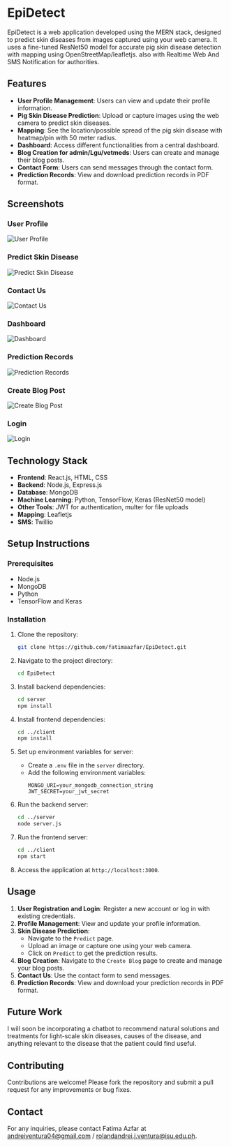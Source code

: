 # EpiDetect

EpiDetect is a web application developed using the MERN stack, designed to predict skin diseases from images captured using your web camera. It uses a fine-tuned ResNet50 model for accurate pig skin disease detection with mapping using OpenStreetMap/leafletjs. also with Realtime Web And SMS Notification for authorities.

## Features

- **User Profile Management**: Users can view and update their profile information.
- **Pig Skin Disease Prediction**: Upload or capture images using the web camera to predict skin diseases.
- **Mapping**: See the location/possible spread of the pig skin disease with heatmap/pin with 50 meter radius.
- **Dashboard**: Access different functionalities from a central dashboard.
- **Blog Creation for admin/Lgu/vetmeds**: Users can create and manage their blog posts.
- **Contact Form**: Users can send messages through the contact form.
- **Prediction Records**: View and download prediction records in PDF format.

## Screenshots

### User Profile
![User Profile](Images/image1.png)

### Predict Skin Disease
![Predict Skin Disease](Images/image2.png)

### Contact Us
![Contact Us](Images/image3.png)

### Dashboard
![Dashboard](Images/image4.png)

### Prediction Records
![Prediction Records](Images/image5.png)

### Create Blog Post
![Create Blog Post](Images/image6.png)

### Login
![Login](Images/image7.png)

## Technology Stack

- **Frontend**: React.js, HTML, CSS
- **Backend**: Node.js, Express.js
- **Database**: MongoDB
- **Machine Learning**: Python, TensorFlow, Keras (ResNet50 model)
- **Other Tools**: JWT for authentication, multer for file uploads
- **Mapping**: Leafletjs
- **SMS**: Twillio

## Setup Instructions

### Prerequisites

- Node.js
- MongoDB
- Python
- TensorFlow and Keras

### Installation

1. Clone the repository:
    ```sh
    git clone https://github.com/fatimaazfar/EpiDetect.git
    ```

2. Navigate to the project directory:
    ```sh
    cd EpiDetect
    ```

3. Install backend dependencies:
    ```sh
    cd server
    npm install
    ```

4. Install frontend dependencies:
    ```sh
    cd ../client
    npm install
    ```

5. Set up environment variables for server:
    - Create a `.env` file in the `server` directory.
    - Add the following environment variables:
      ```env
      MONGO_URI=your_mongodb_connection_string
      JWT_SECRET=your_jwt_secret
      ```

6. Run the backend server:
    ```sh
    cd ../server
    node server.js
    ```

7. Run the frontend server:
    ```sh
    cd ../client
    npm start
    ```

8. Access the application at `http://localhost:3000`.

## Usage

1. **User Registration and Login**: Register a new account or log in with existing credentials.
2. **Profile Management**: View and update your profile information.
3. **Skin Disease Prediction**:
   - Navigate to the `Predict` page.
   - Upload an image or capture one using your web camera.
   - Click on `Predict` to get the prediction results.
4. **Blog Creation**: Navigate to the `Create Blog` page to create and manage your blog posts.
5. **Contact Us**: Use the contact form to send messages.
6. **Prediction Records**: View and download your prediction records in PDF format.

## Future Work
I will soon be incorporating a chatbot to recommend natural solutions and treatments for light-scale skin diseases, causes of the disease, and anything relevant to the disease that the patient could find useful.

## Contributing

Contributions are welcome! Please fork the repository and submit a pull request for any improvements or bug fixes.

## Contact

For any inquiries, please contact Fatima Azfar at andreiventura04@gmail.com / rolandandrei.j.ventura@isu.edu.ph.
